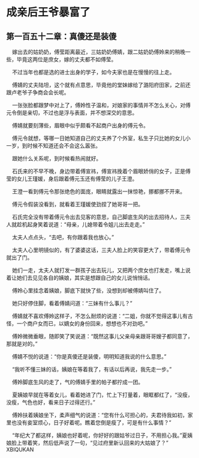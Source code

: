 # 成亲后王爷暴富了 
 ## 第一百五十二章：真傻还是装傻
     嫁出去的姑奶奶，傅莹距离最近，三姑奶奶傅婧，跟二姑奶奶傅姈来的稍晚一些，毕竟这两位是庶女，嫁的丈夫都不如傅莹。

    不过当年也都是选的进士出身的学子，如今夫家也是在慢慢的往上走。

    傅婧的丈夫陆坦，这个就有点意思，毕竟他的堂妹嫁给了潞阳府田家，之前还跟卢老爷子争商会会长呢。

    一张张脸都跟梦中对上了，傅姈性子温和，对娘家的事情并不怎么关心，对傅元令倒是亲切，不过也是浮与表面，并不想深交的意思。

    傅婧就要刻薄些，眉眼中似乎颇看不起商户出身的傅元令。

    傅元令就想，等哪一日她知道自己的丈夫养了个外室，私生子只比她的女儿小一岁，到时候不知道还会不会这么嚣张。

    跟她什么关系呢，到时候看热闹就好。

    石氏来的不早不晚，身边带着傅宣祎，傅宣祎挽着个眉眼娇俏的女子，正是傅莹的女儿王瑾媛，身后跟着傅元玉还有傅莹的儿子王澄。

    王澄一看到傅元令那张绝色的面庞，眼睛就露出一抹惊艳，挪都挪不开来。

    傅元令假装没看到，就看着王瑾媛使劲捏了她哥哥一把。

    石氏完全没有带着傅元令出去见客的意思，自己脚底生风的出去招待人，三夫人就趁机起身笑着说道：“母亲，儿媳带着令姐儿出去走走。”

    太夫人点点头，“去吧，有你跟着我也放心。”

    太夫人心里明镜似的，有了婆婆这话，三夫人脸上的笑容更大了，带着傅元令就出了门。

    她们一走，太夫人就打发一群孩子出去玩儿，又把两个庶女也打发走，嘴上说着让她们去见见各自的姨娘，其实是想跟自己的女儿说悄悄话。

    傅姈心里挂念着姨娘，脚底下就快了些，没想到却被傅婧叫住了。

    她只好停住脚，看着傅婧问道：“三妹有什么事儿？”

    傅婧就不喜欢傅姈这样子，不怎么耐烦的说道：“二姐，你就不觉得这事儿有古怪，一个商户女而已，以嫡女的身份回来，想想也不对劲吧。”

    傅姈微微垂眼，随即笑了笑说道：“既然这事儿父亲母亲跟哥哥嫂子都同意了，那就是对的。”

    傅婧不悦的说道：“你是真傻还是装傻，明明知道我说的什么意思。”

    “我听不懂三妹的话，姨娘在等着我了，有话以后再说，我先走一步。”

    傅姈脚底生风的走了，气的傅婧手里的帕子都拧成一团。

    夏姨娘早就在等着女儿，看着她进了门，忙上下打量着，眼眶都红了，“没瘦，没瘦，气色也好，看来日子过得还行。”

    傅姈扶着姨娘坐下，柔声细气的说道：“您有什么可担心的，夫君待我如初，家里也没有妾室烦心，日子好着呢。瞧着您倒是瘦了，可是有什么事情？”

    “年纪大了都这样，姨娘也好着呢，你好好的跟姑爷过日子，不用担心我。”夏姨娘脸上带着笑，然后低声说了一句，“见过府里新认回来的大姑娘了？” 
XBIQUKAN